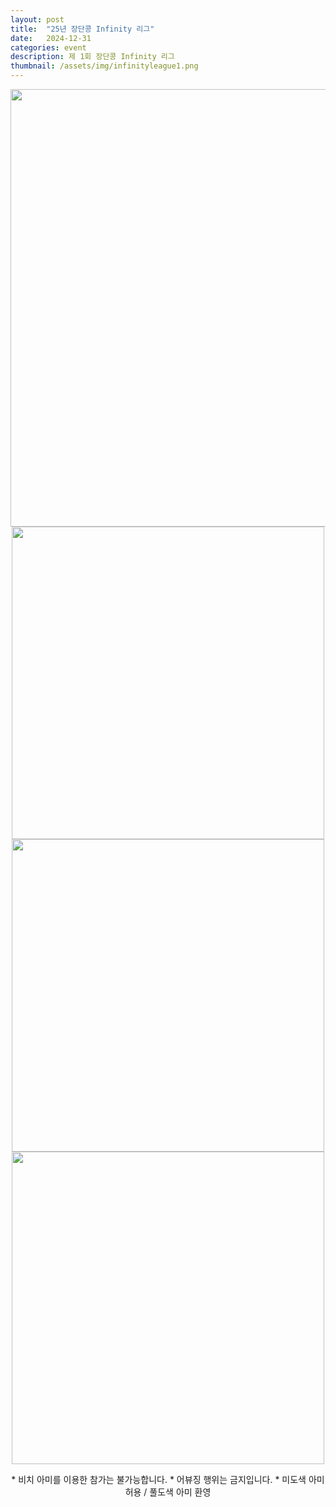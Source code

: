 ```yaml
---
layout: post
title:  "25년 장단콩 Infinity 리그"
date:   2024-12-31
categories: event
description: 제 1회 장단콩 Infinity 리그
thumbnail: /assets/img/infinityleague1.png
---
```


<div id="contact" style="display: flex; flex-direction: column; align-items: center; text-align: center;">

  
  <img src="{{ '/assets/img/infinityleague1.png' | relative_url }}" alt="" width="700">
  <!-- <img src="{{ '/assets/img/202501_infinityleague/1.png' | relative_url }}" alt="" width="500"> -->
  <img src="{{ '/assets/img/202501_infinityleague/2.png' | relative_url }}" alt="" width="500">
  <img src="{{ '/assets/img/202501_infinityleague/3.png' | relative_url }}" alt="" width="500">
  <a>  </a>
  <a href="https://forms.gle/znNf95Tf66fgbsba9" target="_blank">
    <img src="{{ '/assets/img/202501_infinityleague/banner.png' | relative_url }}" alt="" width="500">
  </a>

  <a>  </a>
  <a>* 비치 아미를 이용한 참가는 불가능합니다.</a>
  <a>* 어뷰징 행위는 금지입니다.</a>
  <a>* 미도색 아미 허용 / 풀도색 아미 환영</a>

</div>
